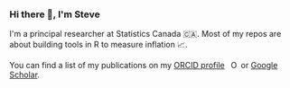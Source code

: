 ### Hi there 👋, I'm Steve

I'm a principal researcher at Statistics Canada 🇨🇦. Most of my repos are about building tools in R to measure inflation 📈.

You can find a list of my publications on my [ORCID profile](https://orcid.org/0000-0003-2544-9480) <img src="https://orcid.org/sites/default/files/images/orcid_16x16.png" style="width: 1em; margin-inline-start: 0.5em" alt="ORCID iD icon"/> or [Google Scholar](https://scholar.google.ca/citations?user=CEJjbeoAAAAJ&hl=en).
